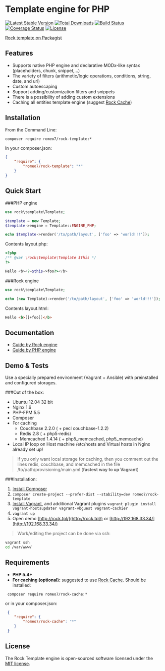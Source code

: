 Template engine for PHP
=================

[![Latest Stable Version](https://poser.pugx.org/romeo7/rock-template/v/stable.svg)](https://packagist.org/packages/romeo7/rock-template)
[![Total Downloads](https://poser.pugx.org/romeo7/rock-template/downloads.svg)](https://packagist.org/packages/romeo7/rock-template)
[![Build Status](https://travis-ci.org/romeo7/rock-template.svg?branch=master)](https://travis-ci.org/romeo7/rock-template)
[![Coverage Status](https://coveralls.io/repos/romeo7/rock-template/badge.png?branch=master)](https://coveralls.io/r/romeo7/rock-template?branch=master)
[![License](https://poser.pugx.org/romeo7/rock-template/license.svg)](https://packagist.org/packages/romeo7/rock-template)

[Rock template on Packagist](https://packagist.org/packages/romeo7/rock-template)

Features
-------------------

 * Supports native PHP engine and declarative MODx-like syntax (placeholders, chunk, snippet,...)
 * The variety of filters (arithmetic/logic operations, conditions, string, date, and url)
 * Custom autoescaping
 * Support adding/customization filters and snippets
 * There is a possibility of adding custom extensions
 * Caching all entities template engine (suggest [Rock Cache](https://github.com/romeo7/rock-cache))

Installation
-------------------

From the Command Line:

```composer require romeo7/rock-template:*```

In your composer.json:

```json
{
    "require": {
        "romeo7/rock-template": "*"
    }
}
```

Quick Start
-------------------

###PHP engine

```php
use rock\template\Template;

$template = new Template;
$template->engine = Template::ENGINE_PHP;

echo $template->render('/to/path/layout', ['foo' => 'world!!!']);
```

Contents layout.php:

```php
<?php
/** @var \rock\template\Template $this */
?>

Hello <b><?=$this->foo?></b>

```

###Rock engine

```php
use rock\template\Template;

echo (new Template)->render('/to/path/layout', ['foo' => 'world!!!']);
```

Contents layout.html:

```html
Hello <b>[[+foo]]</b>

```

Documentation
-------------------

 * [Guide by Rock engine](https://github.com/romeo7/rock-template/blob/master/docs/rock.md)
 * [Guide by PHP engine](https://github.com/romeo7/rock-template/blob/master/docs/php.md)

Demo & Tests
-------------------

Use a specially prepared environment (Vagrant + Ansible) with preinstalled and configured storages.

###Out of the box:

 * Ubuntu 12.04 32 bit
 * Nginx 1.6
 * PHP-FPM 5.5
 * Composer
 * For caching
    * Couchbase 2.2.0 ( + pecl couchbase-1.2.2)
    * Redis 2.8 ( + php5-redis)
    * Memcached 1.4.14 ( + php5_memcached, php5_memcache)
 * Local IP loop on Host machine /etc/hosts and Virtual hosts in Nginx already set up!

> if you only want local storage for caching, then you comment out the lines redis, couchbase, and memcached
> in the file /to/path/provisioning/main.yml (**fastest way to up Vagrant**)

###Installation:

1. [Install Composer](https://getcomposer.org/doc/00-intro.md#globally)
2. ```composer create-project --prefer-dist --stability=dev romeo7/rock-template```
3. [Install Vagrant](https://www.vagrantup.com/downloads), and additional Vagrant plugins ```vagrant plugin install vagrant-hostsupdater vagrant-vbguest vagrant-cachier```
4. ```vagrant up```
5. Open demo [http://rock.tpl/](http://rock.tpl/) or [http://192.168.33.34/](http://192.168.33.34/)

> Work/editing the project can be done via ssh:
```bash
vagrant ssh
cd /var/www/
```

Requirements
-------------------

 * **PHP 5.4+**
 * **For caching (optional):**
 suggested to use [Rock Cache](https://github.com/romeo7/rock-cache). Should be installed:

```
 composer require romeo7/rock-cache:*
```

 or in your composer.json:

```json
 {
    "require": {
        "romeo7/rock-cache": "*"
    }
 }
```

License
-------------------

The Rock Template engine is open-sourced software licensed under the [MIT license](http://opensource.org/licenses/MIT).
